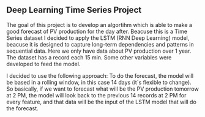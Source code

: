 ## Deep Learning Time Series Project

The goal of this project is to develop an algortihm which is able to make a good forecast of PV production for the day after.
Beacuse this is a Time Series dataset I decided to apply the LSTM (RNN Deep Learning) model, beacuse it is designed to capture long-term dependencies and patterns in sequential data.
Here we only have data about PV production over 1 year. The dataset has a record each 15 min. Some other variables were developed to feed the model.

I decided to use the following approach:
To do the forecast, the model will be based in a rolling window, in this case 14 days (it´s flexible to change). So basically, if we want to forecast what will be the PV production tomorrow at 2 PM, the model will look back to the previous 14 records at 2 PM for every feature, and that data will be the input of the LSTM model that will do the forecast.
